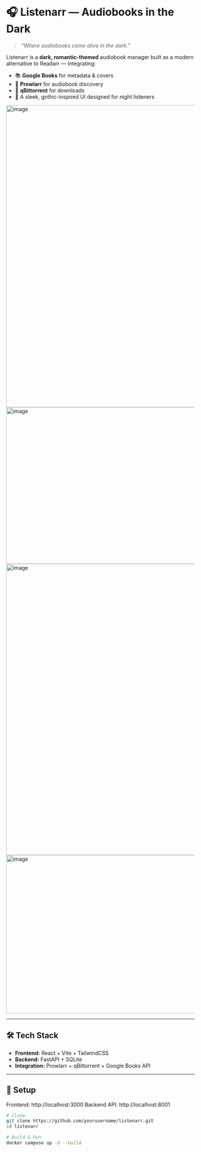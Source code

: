 # 🎧 Listenarr — Audiobooks in the Dark

> *“Where audiobooks come alive in the dark.”*

Listenarr is a **dark, romantic-themed** audiobook manager built as a modern alternative to Readarr — integrating:
- 📚 **Google Books** for metadata & covers  
- 🧲 **Prowlarr** for audiobook discovery  
- 💾 **qBittorrent** for downloads  
- 🎨 A sleek, gothic-inspired UI designed for night listeners

<img width="1312" height="808" alt="image" src="https://github.com/user-attachments/assets/b2ce76a0-405f-4b7c-9b66-d97166d59061" />
<img width="1904" height="419" alt="image" src="https://github.com/user-attachments/assets/a6f61575-4d34-465e-a5b8-e990d569edb6" />
<img width="1894" height="779" alt="image" src="https://github.com/user-attachments/assets/16696abe-5fa9-4812-8b86-6cef247faae0" />
<img width="1914" height="424" alt="image" src="https://github.com/user-attachments/assets/998794e7-f62d-4965-97ef-59453db0232e" />


---

## 🛠️ Tech Stack
- **Frontend:** React + Vite + TailwindCSS  
- **Backend:** FastAPI + SQLite  
- **Integration:** Prowlarr + qBittorrent + Google Books API  

---

## 🚀 Setup

Frontend: http://localhost:3000
Backend API: http://localhost:8001

```bash
# Clone
git clone https://github.com/yourusername/listenarr.git
cd listenarr

# Build & Run
docker compose up -d --build




